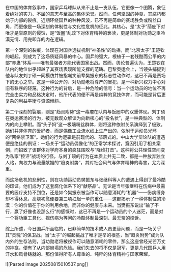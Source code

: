 

在中国的体育叙事中，国家乒乓球队从来不止是一支队伍，它更像一个图腾，象征着绝对的实力、不屈的意志与至高的集体荣誉。然而，任何坚固的神龛，其腐朽都始于内部的裂痕。近期环绕国乒的种种风波，已不再是简单的赛场胜负或粉丝口角，而更像是一场深刻的体制性与文化性危机的征兆。其核心，是“太子”荫庇下对唯才是举原则的侵蚀，是“饭圈”乱政下对体育精神的亵渎，更是体制对功勋之臣冷漠无情、用完即弃的内在逻辑。

第一个深刻的裂痕，体现在对国乒选拔机制“神圣性”的动摇，而“北京太子”王楚钦的崛起，则成为了这场质疑风暴的中心。国乒的强大，根植于一套残酷而公平的内部“养蛊”体系——唯有最强者方能代表国家出战。然而，舆论普遍认为，王楚钦在队内的地位似乎超越了其赛场表现所能支撑的范畴。巴黎奥运会上，当镜头捕捉到他与队友刘丁硕一同模仿并被指嘲笑前辈樊振东的标志性动作时，这已不再是赛场下的无心之举。这是一种公开的、对功勋老将尊严的冒犯，是一种新兴权力中心对旧有秩序的轻蔑。这种行为的背后，是一种危险的信号：当一个运动员的地位不再完全由实力和品格决定时，他所代表的便不再是纯粹的竞技体育，而可能是背后更复杂的利益平衡与资源倾斜。

第二个深刻的裂痕，则是“趋炎附势”这一毒瘤在队内与饭圈中的双重体现。刘丁硕在奥运赛场的行为，被无数观众解读为向新核心的“投名状”，是一种典型的、体制内的向上攀附。而“头子妈”这一极端粉丝群体，则将这种依附关系演绎到了极致。她们并非体育的爱好者，而是偶像工业流水线上生产出的、依附于运动员光环的“网络禁卫军”。她们的行为逻辑是前现代的、部落式的。中山大学辩论队的遭遇便是绝佳的例证：一场关于“运动员偶像化”的正常学术探讨，竟因引用了相关案例，而招致了该群体对学府本身的疯狂围攻与“降维打击”。这种将公共理性空间变为私家“控评”战场的行径，与刘丁硕的行为在本质上并无二致，都是一种放弃独立人格，向权力与流量献媚的“趋炎附势”，其对社会风气与体育精神的毒害，尤为深重。

而这场危机的悲剧性，则在功勋运动员樊振东与张继科等人的遭遇上得到了最冷酷的印证。他们成为了这套腐化体系下的“献祭品”。无论是当年张继科在伤病中最需要的医疗支持不到位，还是如今樊振东被当作可以随意消耗的“机器”——伤病缠身却不得休息，高烧初愈便要兼三项扛起一单的重任——这都揭示了一种体制性的冷漠：你的价值在于你的利用余地，而非你的健康与未来。当樊振东说出“输了不行，赢了好像也没那么行”的感慨时，这已不再是一个运动员的个人迷茫，而是对一个将功臣工具化、视伤病为等闲的冷酷体制最深刻、最无奈的控诉。

综上所述，今日国乒所面临的，已非简单的技术或人员更替问题，而是一场关乎其“灵魂”的保卫战。当“太子”的崛起挑战了唯才是举的根基，当“趋炎附势”成为队内外的生存法则，当功勋老将被视作可以随意消耗的零件，那么这座曾经光芒万丈的神龛，便有了从内部崩塌的危险。我们失去的将不仅是冠军，更是几代国乒人用汗水和风骨铸就的、那份值得所有人尊重的、纯粹的体育精神与国家荣耀。

![[Pasted image 20250815010537.png]]